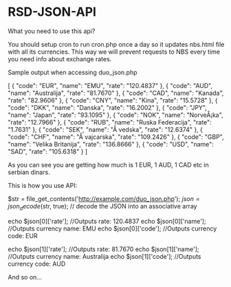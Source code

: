 # RSD-JSON-API
What you need to use this api?

You should setup cron to run cron.php once a day so it updates nbs.html file with all its currencies. This way we will prevent requests to NBS every time you need info about exchange rates.

Sample output when accessing duo_json.php

[
    {
        "code": "EUR",
        "name": "EMU",
        "rate": "120.4837"
    },
    {
        "code": "AUD",
        "name": "Australija",
        "rate": "81.7670"
    },
    {
        "code": "CAD",
        "name": "Kanada",
        "rate": "82.9606"
    },
    {
        "code": "CNY",
        "name": "Kina",
        "rate": "15.5728"
    },
    {
        "code": "DKK",
        "name": "Danska",
        "rate": "16.2002"
    },
    {
        "code": "JPY",
        "name": "Japan",
        "rate": "93.1095"
    },
    {
        "code": "NOK",
        "name": "NorveÅ¡ka",
        "rate": "12.7966"
    },
    {
        "code": "RUB",
        "name": "Ruska Federacija",
        "rate": "1.7631"
    },
    {
        "code": "SEK",
        "name": "Å vedska",
        "rate": "12.6374"
    },
    {
        "code": "CHF",
        "name": "Å vajcarska",
        "rate": "109.2426"
    },
    {
        "code": "GBP",
        "name": "Velika Britanija",
        "rate": "136.8666"
    },
    {
        "code": "USD",
        "name": "SAD",
        "rate": "105.6318"
    }
]

As you can see you are getting how much is 1 EUR, 1 AUD, 1 CAD etc in serbian dinars.

This is how you use API:

$str = file_get_contents('http://example.com/duo_json.php');
$json = json_decode($str, true); // decode the JSON into an associative array

echo $json[0]['rate']; //Outputs rate: 120.4837
echo $json[0]['name']; //Outputs currency name: EMU
echo $json[0]['code']; //Outputs currency code: EUR

echo $json[1]['rate']; //Outputs rate: 81.7670
echo $json[1]['name']; //Outputs currency name: Australija
echo $json[1]['code']; //Outputs currency code: AUD

And so on...


